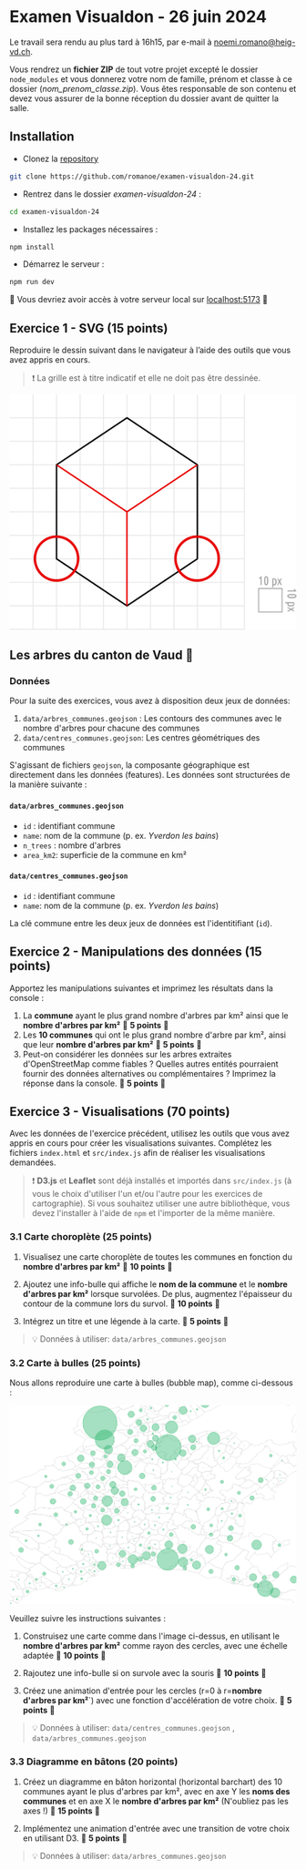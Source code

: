 # Examen Visualdon - 26 juin 2024

Le travail sera rendu au plus tard à 16h15, par e-mail à noemi.romano@heig-vd.ch.

Vous rendrez un **fichier ZIP** de tout votre projet excepté le dossier `node_modules` et vous donnerez votre nom de famille, prénom et classe à ce dossier (*nom_prenom_classe.zip*). Vous êtes responsable de son contenu et devez vous assurer de la bonne réception du dossier avant de quitter la salle.

## Installation
* Clonez la [repository](https://github.com/romanoe/examen-visualdon-24/) 
  
 ```bash
git clone https://github.com/romanoe/examen-visualdon-24.git
  ```

* Rentrez dans le dossier *examen-visualdon-24* : 
  
```bash 
cd examen-visualdon-24
```

* Installez les packages nécessaires : 
 
```bash
npm install
```

* Démarrez le serveur : 
  
```bash
npm run dev
```

:rocket: Vous devriez avoir accès à votre serveur local sur [localhost:5173](http:localhost:5173) :rocket:

## Exercice 1 - SVG (15 points)
Reproduire le dessin suivant dans le navigateur à l’aide des outils que vous avez appris en cours.

> :exclamation: La grille est à titre indicatif et elle ne doit pas être dessinée.

![dessin](assets/img/dessin-svg.png)



## Les arbres du canton de Vaud :deciduous_tree: 

### Données

Pour la suite des exercices, vous avez à disposition deux jeux de données: 

1.  `data/arbres_communes.geojson` : Les contours des communes avec le nombre d'arbres pour chacune des communes  
2.  `data/centres_communes.geojson`: Les centres géométriques des communes 


S'agissant de fichiers `geojson`, la composante géographique est directement dans les données (features). Les données sont structurées de la manière suivante :

#### `data/arbres_communes.geojson` 
  
* `id` : identifiant commune
* `name`: nom de la commune (p. ex. _Yverdon les bains_)
* `n_trees` : nombre d'arbres
* `area_km2`: superficie de la commune en km²


#### `data/centres_communes.geojson`

* `id` : identifiant commune
* `name`: nom de la commune (p. ex. _Yverdon les bains_)


La clé commune entre les deux jeux de données est l'identitifiant (`id`). 


## Exercice 2 - Manipulations des données (15 points)

Apportez les manipulations suivantes et imprimez les résultats dans la console :

1. La **commune** ayant le plus grand nombre d'arbres par km² ainsi que le **nombre d'arbres par km²** :dart: **5 points** :dart:
2. Les **10 communes** qui ont le plus grand nombre d'arbre par km², ainsi que leur **nombre d'arbres par km²** :dart: **5 points** :dart:
3. Peut-on considérer les données sur les arbres extraites d'OpenStreetMap comme fiables ? Quelles autres entités pourraient fournir des données alternatives ou complémentaires ? Imprimez la réponse dans la console. :dart: **5 points** :dart:


## Exercice 3 - Visualisations (70 points)
Avec les données de l'exercice précédent, utilisez les outils que vous avez appris en cours pour créer les visualisations suivantes. Complétez les fichiers `index.html` et `src/index.js` afin de réaliser les visualisations demandées.

> :exclamation: **D3.js** et **Leaflet** sont déjà installés et importés dans `src/index.js` (à vous le choix d'utiliser l'un et/ou l'autre pour les exercices de cartographie). Si vous souhaitez utiliser une autre bibliothèque, vous devez l'installer à l'aide de `npm` et l'importer de la même manière.

### 3.1 Carte choroplète (25 points)


1. Visualisez une carte choroplète de toutes les communes en fonction du **nombre d'arbres par km²** :dart: **10 points** :dart:

2. Ajoutez une info-bulle qui affiche le **nom de la commune** et le **nombre d'arbres par km²** lorsque survolées. De plus, augmentez l'épaisseur du contour de la commune lors du survol. :dart: **10 points** :dart:
  
3. Intégrez un titre et une légende à la carte. :dart: **5 points** :dart:

> :bulb: Données à utiliser: `data/arbres_communes.geojson` 


### 3.2 Carte à bulles (25 points)

Nous allons reproduire une carte à bulles (bubble map), comme ci-dessous :

![bubble map](assets/img/bubble_map.png)


Veuillez suivre les instructions suivantes :

1. Construisez une carte comme dans l'image ci-dessus, en utilisant le **nombre d'arbres par km²** comme rayon des cercles, avec une échelle adaptée :dart: **10 points** :dart:

2. Rajoutez une info-bulle si on survole avec la souris :dart: **10 points** :dart:

3. Créez une animation d'entrée pour les cercles (r=0 à r=**nombre d'arbres par km²**`) avec une fonction d'accélération de votre choix.  :dart: **5 points** :dart:


> :bulb: Données à utiliser: `data/centres_communes.geojson` , `data/arbres_communes.geojson`


### 3.3 Diagramme en bâtons (20 points)

1. Créez un diagramme en bâton horizontal (horizontal barchart) des 10 communes ayant le plus d'arbres par km², avec en axe Y les **noms des communes** et en axe X le **nombre d'arbres par km²**  (N'oubliez pas les axes !) :dart: **15 points** :dart:

   
2. Implémentez une animation d'entrée avec une transition de votre choix en utilisant D3. :dart: **5 points** :dart:

> :bulb: Données à utiliser: `data/arbres_communes.geojson` 
